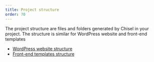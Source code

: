 ```yaml
---
title: Project structure
order: 70
---
```


The project structure are files and folders generated by Chisel in your project. The structure is similar for WordPress website and front-end templates

* [WordPress website structure](/docs/structure/wordpress)
* [Front-end templates structure](/docs/structure/frontend)

